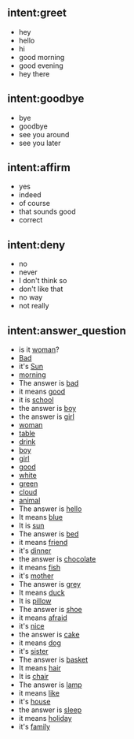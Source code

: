 ## intent:greet
- hey
- hello
- hi
- good morning
- good evening
- hey there

## intent:goodbye
- bye
- goodbye
- see you around
- see you later

## intent:affirm
- yes
- indeed
- of course
- that sounds good
- correct

## intent:deny
- no
- never
- I don't think so
- don't like that
- no way
- not really

## intent:answer_question
- is it [woman](user_answer)?
- [Bad](user_answer)
- it's [Sun](user_answer)
- [morning](user_answer)
- The answer is [bad](user_answer)
- it means [good](user_answer)
- it is [school](user_answer)
- the answer is [boy](user_answer)
- the answer is [girl](user_answer)
- [woman](user_answer)
- [table](user_answer)
- [drink](user_answer)
- [boy](user_answer)
- [girl](user_answer)
- [good](user_answer)
- [white](user_answer)
- [green](user_answer)
- [cloud](user_answer)
- [animal](user_answer)
- The answer is [hello](user_answer)
- It means [blue](user_answer)
- It is [sun](user_answer)
- The answer is [bed](user_answer)
- it means [friend](user_answer)
- it's [dinner](user_answer)
- the answer is [chocolate](user_answer)
- it means [fish](user_answer)
- it's [mother](user_answer)
- The answer is [grey](user_answer)
- It means [duck](user_answer)
- It is [pillow](user_answer)
- The answer is [shoe](user_answer)
- it means [afraid](user_answer)
- it's [nice](uder_answer)
- the answer is [cake](user_answer)
- it means [dog](user_answer)
- it's [sister](user_answer)
- The answer is [basket](user_answer)
- It means [hair](user_answer)
- It is [chair](user_answer)
- The answer is [lamp](user_answer)
- it means [like](user_answer)
- it's [house](uder_answer)
- the answer is [sleep](user_answer)
- it means [holiday](user_answer)
- it's [family](user_answer)

